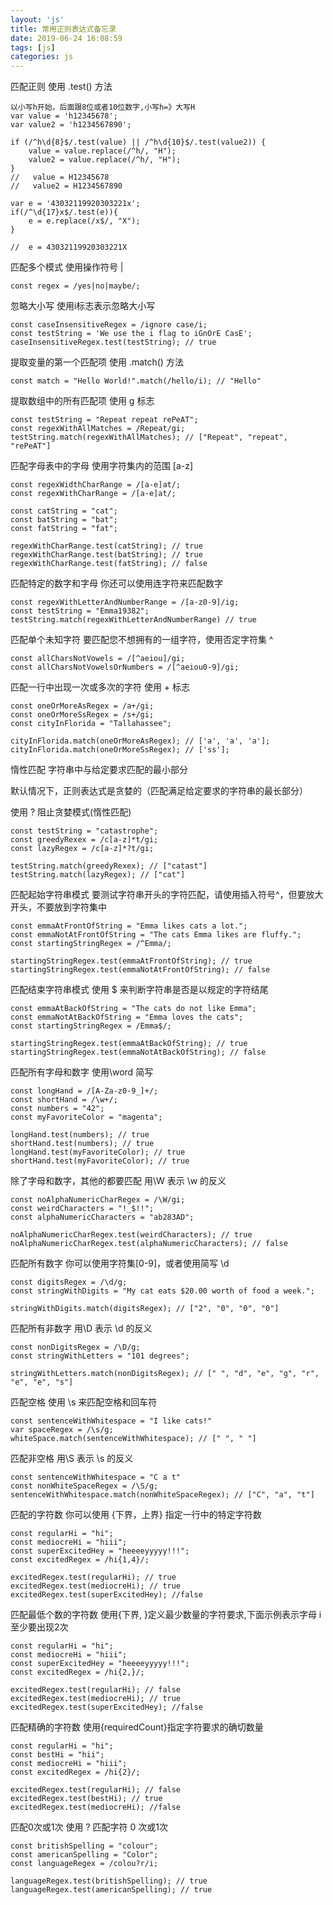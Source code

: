 ```yaml
---
layout: 'js'
title: 常用正则表达式备忘录
date: 2019-06-24 16:08:59
tags: [js]
categories: js
---
```


匹配正则
使用 .test() 方法


```
以小写h开始，后面跟8位或者10位数字,小写h=》大写H
var value = 'h12345678'; 
var value2 = 'h1234567890'; 

if (/^h\d{8}$/.test(value) || /^h\d{10}$/.test(value2)) {
    value = value.replace(/^h/, "H");
    value2 = value.replace(/^h/, "H");
}
//   value = H12345678
//   value2 = H1234567890
```

```
var e = '43032119920303221x';
if(/^\d{17}x$/.test(e)){
    e = e.replace(/x$/, "X");
}

//  e = 43032119920303221X

```

匹配多个模式
使用操作符号 |

```
const regex = /yes|no|maybe/;    
```
<!--- more --->
忽略大小写
使用i标志表示忽略大小写
```
const caseInsensitiveRegex = /ignore case/i;
const testString = 'We use the i flag to iGnOrE CasE';
caseInsensitiveRegex.test(testString); // true 
```

提取变量的第一个匹配项
使用 .match() 方法
```
const match = "Hello World!".match(/hello/i); // "Hello"

```

提取数组中的所有匹配项
使用 g 标志

```
const testString = "Repeat repeat rePeAT";
const regexWithAllMatches = /Repeat/gi;
testString.match(regexWithAllMatches); // ["Repeat", "repeat", "rePeAT"] 
```

匹配字母表中的字母
使用字符集内的范围 [a-z]
```
const regexWidthCharRange = /[a-e]at/;
const regexWithCharRange = /[a-e]at/;

const catString = "cat";
const batString = "bat";
const fatString = "fat";

regexWithCharRange.test(catString); // true
regexWithCharRange.test(batString); // true
regexWithCharRange.test(fatString); // false

```

匹配特定的数字和字母
你还可以使用连字符来匹配数字
```
const regexWithLetterAndNumberRange = /[a-z0-9]/ig;
const testString = "Emma19382";
testString.match(regexWithLetterAndNumberRange) // true
```

匹配单个未知字符
要匹配您不想拥有的一组字符，使用否定字符集 ^
```
const allCharsNotVowels = /[^aeiou]/gi;
const allCharsNotVowelsOrNumbers = /[^aeiou0-9]/gi;
```

匹配一行中出现一次或多次的字符
使用 + 标志
```
const oneOrMoreAsRegex = /a+/gi;
const oneOrMoreSsRegex = /s+/gi;
const cityInFlorida = "Tallahassee";

cityInFlorida.match(oneOrMoreAsRegex); // ['a', 'a', 'a'];
cityInFlorida.match(oneOrMoreSsRegex); // ['ss'];   
```

惰性匹配
字符串中与给定要求匹配的最小部分

默认情况下，正则表达式是贪婪的（匹配满足给定要求的字符串的最长部分）

使用 ? 阻止贪婪模式(惰性匹配)

```
const testString = "catastrophe";
const greedyRexex = /c[a-z]*t/gi;
const lazyRegex = /c[a-z]*?t/gi;

testString.match(greedyRexex); // ["catast"]
testString.match(lazyRegex); // ["cat"]   

```

匹配起始字符串模式
要测试字符串开头的字符匹配，请使用插入符号^，但要放大开头，不要放到字符集中

```
const emmaAtFrontOfString = "Emma likes cats a lot.";
const emmaNotAtFrontOfString = "The cats Emma likes are fluffy.";
const startingStringRegex = /^Emma/;

startingStringRegex.test(emmaAtFrontOfString); // true
startingStringRegex.test(emmaNotAtFrontOfString); // false   

```


匹配结束字符串模式
使用 $ 来判断字符串是否是以规定的字符结尾

```
const emmaAtBackOfString = "The cats do not like Emma";
const emmaNotAtBackOfString = "Emma loves the cats";
const startingStringRegex = /Emma$/;

startingStringRegex.test(emmaAtBackOfString); // true
startingStringRegex.test(emmaNotAtBackOfString); // false    

```



匹配所有字母和数字
使用\word 简写


```
const longHand = /[A-Za-z0-9_]+/;
const shortHand = /\w+/;
const numbers = "42";
const myFavoriteColor = "magenta";

longHand.test(numbers); // true
shortHand.test(numbers); // true
longHand.test(myFavoriteColor); // true
shortHand.test(myFavoriteColor); // true

```


除了字母和数字，其他的都要匹配
用\W 表示 \w 的反义

```
const noAlphaNumericCharRegex = /\W/gi;
const weirdCharacters = "!_$!!";
const alphaNumericCharacters = "ab283AD";

noAlphaNumericCharRegex.test(weirdCharacters); // true
noAlphaNumericCharRegex.test(alphaNumericCharacters); // false

```

匹配所有数字
你可以使用字符集[0-9]，或者使用简写 \d

```
const digitsRegex = /\d/g;
const stringWithDigits = "My cat eats $20.00 worth of food a week.";

stringWithDigits.match(digitsRegex); // ["2", "0", "0", "0"]

```

匹配所有非数字
用\D 表示 \d 的反义

```
const nonDigitsRegex = /\D/g;
const stringWithLetters = "101 degrees";

stringWithLetters.match(nonDigitsRegex); // [" ", "d", "e", "g", "r", "e", "e", "s"]
```

匹配空格
使用 \s 来匹配空格和回车符

```
const sentenceWithWhitespace = "I like cats!"
var spaceRegex = /\s/g;
whiteSpace.match(sentenceWithWhitespace); // [" ", " "]
```

匹配非空格
用\S 表示 \s 的反义
```
const sentenceWithWhitespace = "C a t"
const nonWhiteSpaceRegex = /\S/g;
sentenceWithWhitespace.match(nonWhiteSpaceRegex); // ["C", "a", "t"]
```


匹配的字符数
你可以使用 {下界，上界} 指定一行中的特定字符数
```
const regularHi = "hi";
const mediocreHi = "hiii";
const superExcitedHey = "heeeeyyyyy!!!";
const excitedRegex = /hi{1,4}/;

excitedRegex.test(regularHi); // true
excitedRegex.test(mediocreHi); // true
excitedRegex.test(superExcitedHey); //false
```

匹配最低个数的字符数
使用{下界, }定义最少数量的字符要求,下面示例表示字母 i 至少要出现2次
```
const regularHi = "hi";
const mediocreHi = "hiii";
const superExcitedHey = "heeeeyyyyy!!!";
const excitedRegex = /hi{2,}/;

excitedRegex.test(regularHi); // false
excitedRegex.test(mediocreHi); // true
excitedRegex.test(superExcitedHey); //false
```

匹配精确的字符数
使用{requiredCount}指定字符要求的确切数量
```
const regularHi = "hi";
const bestHi = "hii";
const mediocreHi = "hiii";
const excitedRegex = /hi{2}/;

excitedRegex.test(regularHi); // false
excitedRegex.test(bestHi); // true
excitedRegex.test(mediocreHi); //false  
```

匹配0次或1次
使用 ? 匹配字符 0 次或1次
```
const britishSpelling = "colour";
const americanSpelling = "Color";
const languageRegex = /colou?r/i;

languageRegex.test(britishSpelling); // true
languageRegex.test(americanSpelling); // true
```